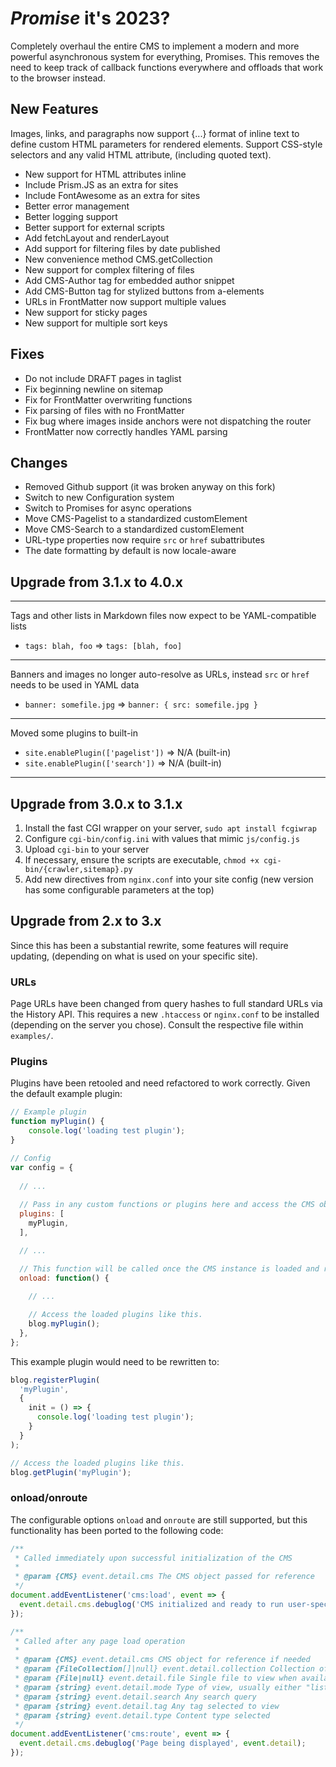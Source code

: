# _Promise_ it's 2023?

Completely overhaul the entire CMS to implement a modern and more 
powerful asynchronous system for everything, Promises.
This removes the need to keep track of callback functions everywhere
and offloads that work to the browser instead.

## New Features

Images, links, and paragraphs now support {...} format of inline text
to define custom HTML parameters for rendered elements.
Support CSS-style selectors and any valid HTML attribute,
(including quoted text).

* New support for HTML attributes inline
* Include Prism.JS as an extra for sites
* Include FontAwesome as an extra for sites
* Better error management
* Better logging support
* Better support for external scripts
* Add fetchLayout and renderLayout
* Add support for filtering files by date published
* New convenience method CMS.getCollection
* New support for complex filtering of files 
* Add CMS-Author tag for embedded author snippet
* Add CMS-Button tag for stylized buttons from a-elements
* URLs in FrontMatter now support multiple values
* New support for sticky pages
* New support for multiple sort keys


## Fixes

* Do not include DRAFT pages in taglist
* Fix beginning newline on sitemap
* Fix for FrontMatter overwriting functions
* Fix parsing of files with no FrontMatter
* Fix bug where images inside anchors were not dispatching the router
* FrontMatter now correctly handles YAML parsing 


## Changes

* Removed Github support (it was broken anyway on this fork)
* Switch to new Configuration system
* Switch to Promises for async operations
* Move CMS-Pagelist to a standardized customElement
* Move CMS-Search to a standardized customElement
* URL-type properties now require `src` or `href` subattributes
* The date formatting by default is now locale-aware



## Upgrade from 3.1.x to 4.0.x

---

Tags and other lists in Markdown files now expect to be YAML-compatible lists

* `tags: blah, foo` => `tags: [blah, foo]`

---

Banners and images no longer auto-resolve as URLs, instead `src` or `href` needs to be 
used in YAML data

* `banner: somefile.jpg` => `banner: { src: somefile.jpg }` 

---

Moved some plugins to built-in

* `site.enablePlugin(['pagelist'])` => N/A (built-in)
* `site.enablePlugin(['search'])` => N/A (built-in)

---

## Upgrade from 3.0.x to 3.1.x

1. Install the fast CGI wrapper on your server, `sudo apt install fcgiwrap`
2. Configure `cgi-bin/config.ini` with values that mimic `js/config.js`
3. Upload `cgi-bin` to your server
4. If necessary, ensure the scripts are executable, `chmod +x cgi-bin/{crawler,sitemap}.py`
5. Add new directives from `nginx.conf` into your site config (new version has some configurable parameters at the top)


## Upgrade from 2.x to 3.x

Since this has been a substantial rewrite, some features will require updating, (depending on what is used on your specific site).

### URLs

Page URLs have been changed from query hashes to full standard URLs via the History API.  This requires a new `.htaccess` or `nginx.conf` to be installed (depending on the server you chose).  Consult the respective file within `examples/`.

### Plugins

Plugins have been retooled and need refactored to work correctly.  Given the default example plugin:

```.js
// Example plugin
function myPlugin() {
	console.log('loading test plugin');
}

// Config
var config = {
  
  // ...
  
  // Pass in any custom functions or plugins here and access the CMS object.
  plugins: [
  	myPlugin,
  ],

  // ...

  // This function will be called once the CMS instance is loaded and ready.
  onload: function() {
    
    // ...

    // Access the loaded plugins like this.
    blog.myPlugin();
  },
};
```

This example plugin would need to be rewritten to:

```.js
blog.registerPlugin(
  'myPlugin', 
  {
    init = () => {
      console.log('loading test plugin');
    }
  }
);

// Access the loaded plugins like this.
blog.getPlugin('myPlugin');
```

### onload/onroute

The configurable options `onload` and `onroute` are still supported, but this functionality has been ported to the following code:

```.js
/**
 * Called immediately upon successful initialization of the CMS
 * 
 * @param {CMS} event.detail.cms The CMS object passed for reference
 */
document.addEventListener('cms:load', event => {
  event.detail.cms.debuglog('CMS initialized and ready to run user-specific code!', event.detail.cms);
});

/**
 * Called after any page load operation
 * 
 * @param {CMS} event.detail.cms CMS object for reference if needed
 * @param {FileCollection[]|null} event.detail.collection Collection of files to view for listing pages
 * @param {File|null} event.detail.file Single file to view when available
 * @param {string} event.detail.mode Type of view, usually either "list", "single", or error.
 * @param {string} event.detail.search Any search query
 * @param {string} event.detail.tag Any tag selected to view
 * @param {string} event.detail.type Content type selected
 */
document.addEventListener('cms:route', event => {
  event.detail.cms.debuglog('Page being displayed', event.detail);
});
```